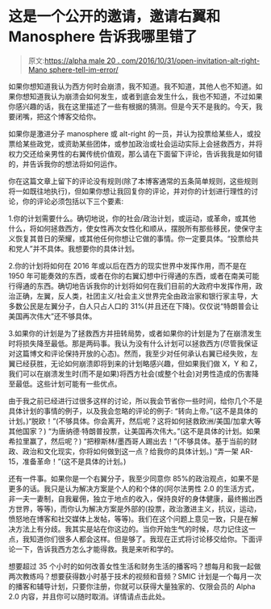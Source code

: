 # 这是一个公开的邀请，邀请右翼和 Manosphere 告诉我哪里错了

> 原文:[https://alpha male 20 . com/2016/10/31/open-invitation-alt-right-Mano sphere-tell-im-error/](https://alphamale20.com/2016/10/31/open-invitation-alt-right-manosphere-tell-im-wrong/)

如果你想知道我认为西方何时会崩溃，我不知道。我不知道，其他人也不知道。如果你想知道我认为崩溃会如何发生，或者到底会发生什么，我也不知道，不过如果你感兴趣的话，我在这里描述了一些有根据的猜测。但是今天不是我的。今天，我要闭嘴，把这个博客交给你。

如果你是激进分子 manosphere 或 alt-right 的一员，并认为投票给某些人，或投票给某些政党，或资助某些团体，或参加政治或社会运动实际上会拯救西方，并将权力交还给亲男性的右翼传统价值观，那么请在下面留下评论，告诉我我是如何错的，并告诉我你的想法将如何运作。

你在这篇文章上留下的评论没有规则(除了本博客通常的五条简单规则，这些规则将一如既往地执行)，但如果你想让我回复你的评论，并对你的计划进行理性的讨论，你的评论必须包括以下三个要素:

1.你的计划需要什么。确切地说，你的社会/政治计划，或运动，或革命，或其他什么，将如何拯救西方，使女性再次女性化和顺从，摆脱所有那些移民，使保守主义恢复其昔日的荣耀，或其他任何你想让它做的事情。你一定要具体。“投票给共和党人”并不具体。我想要你的具体计划。

2.你的计划将如何在 2016 年或以后在西方的现实世界中发挥作用，而不是在 1950 年可能奏效的东西，或者在你的右翼幻想中行得通的东西，或者在南美可能行得通的东西。确切地告诉我你的计划将如何在我们目前的大政府中发挥作用，政治正确，左翼，反人类，社团主义/社会主义世界完全由政治家和银行家主导，大多数公民是左翼分子，白人只占人口的 31%(并且还在下降)。仅仅说“特朗普会让美国再次伟大”还不够具体。

3.如果你的计划是为了拯救西方并扭转局势，或者如果你的计划是为了在崩溃发生时将损失降至最低。那是两码事。我认为没有什么计划可以拯救西方(尽管我保证对这篇博文和评论保持开放的心态)。然而，我至少对任何承认右翼已经失败，左翼已经获胜，无论如何崩溃即将到来的计划略感兴趣，但如果我们做 X，Y 和 Z，我们可以在崩溃发生时(而不是如果)将西方社会(或整个社会)对男性造成的伤害降至最低。这些计划可能有一些优点。

由于我之前已经进行过很多这样的讨论，所以我会节省你一些时间，给你几个不是具体计划的事情的例子，以及我会忽略的评论的例子:
“转向上帝。”(这不是具体的计划。)“脱欧！”(不够具体。你会离开，然后呢？这将如何拯救欧洲/美国/加拿大等其他国家？)
“为唐纳德·特朗普投票，让美国再次伟大。”(这不是具体的计划。如果希拉里赢了，然后呢？)
“把穆斯林/墨西哥人踢出去！”(不够具体。基于当前的财政、政治和文化现实，你将如何做到这一点？给我你的具体计划。)
“弄一架 AR-15，准备革命！”(这不是具体的计划。)

还有一件事。如果你是一个右翼分子，我至少同意你 85%的政治观点，如果不是更多的话。我只是认为解决方案是个人的和个体的(阿尔法男性 2.0 的生活方式，非一夫一妻制，自我雇佣，独立于地点的收入，保持良好的身体健康，最终搬出西方世界，等等)，而你认为解决方案是外部的(投票，政治激进主义，抗议，运动，愤怒地在博客和社交媒体上发帖，等等)。我们在这个问题上意见一致，只是在解决方法上有分歧。我其实是站在你这边的。当你开始生气的时候，尽力记住这一点，我知道你们很多人都会这样。但是够了。我现在正式将讨论移交给你。下面评论一下，告诉我西方怎么才能得救。我是来听和学的。

想要超过 35 个小时的如何改善女性生活和财务生活的播客吗？想每月和我一起做两次教练吗？想要获得数小时基于技术的视频和音频？SMIC 计划是一个每月一次的播客和辅导计划，只要你注册，你就可以获得大量独家的、仅限会员的 Alpha 2.0 内容，并且你可以随时取消。详情请点击此处。